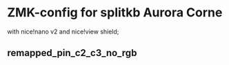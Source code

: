 
# ZMK-config for splitkb Aurora Corne
with nice!nano v2 and nice!view shield;

## remapped_pin_c2_c3_no_rgb
